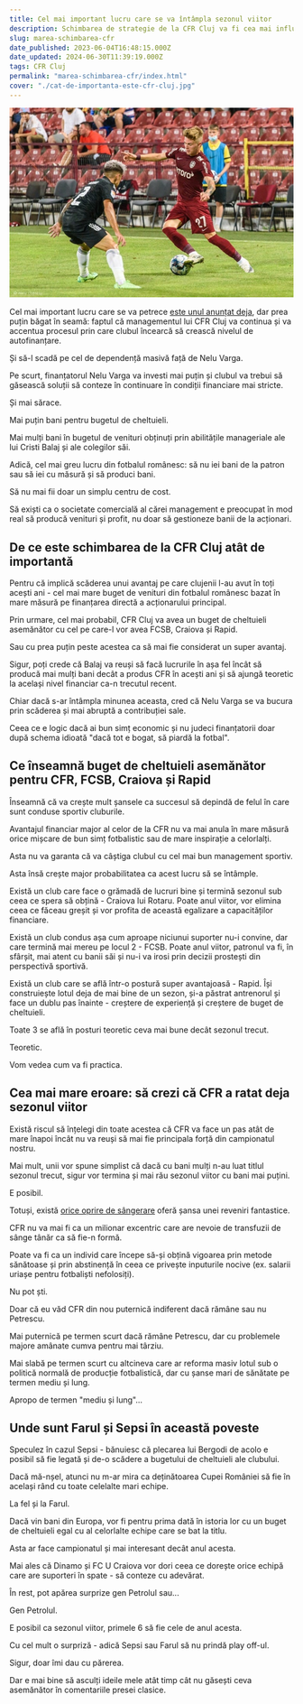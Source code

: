 ```yaml
---
title: Cel mai important lucru care se va întâmpla sezonul viitor
description: Schimbarea de strategie de la CFR Cluj va fi cea mai influentă mișcare în ceea ce privește lupta la titlu în prima ligă
slug: marea-schimbarea-cfr
date_published: 2023-06-04T16:48:15.000Z
date_updated: 2024-06-30T11:39:19.000Z
tags: CFR Cluj
permalink: "marea-schimbarea-cfr/index.html"
cover: "./cat-de-importanta-este-cfr-cluj.jpg"
---
```


![O imagine dintr-un meci al celor de la CFR Cluj - Petrila contra Negru](./cat-de-importanta-este-cfr-cluj.jpg)

Cel mai important lucru care se va petrece [este unul anunțat deja](https://www.digisport.ro/fotbal/liga-1/cristi-balaj-a-explicat-cum-va-fi-stabilit-bugetul-clubului-cfr-cluj-pentru-urmatorul-sezon-2372805), dar prea puțin băgat în seamă: faptul că managementul lui CFR Cluj va continua și va accentua procesul prin care clubul încearcă să crească nivelul de autofinanțare.

Și să-l scadă pe cel de dependență masivă față de Nelu Varga.

Pe scurt, finanțatorul Nelu Varga va investi mai puțin și clubul va trebui să găsească soluții să conteze în continuare în condiții financiare mai stricte.

Și mai sărace.

Mai puțin bani pentru bugetul de cheltuieli.

Mai mulți bani în bugetul de venituri obținuți prin abilitățile manageriale ale lui Cristi Balaj și ale colegilor săi.

Adică, cel mai greu lucru din fotbalul românesc: să nu iei bani de la patron sau să iei cu măsură și să produci bani.

Să nu mai fii doar un simplu centru de cost.

Să exiști ca o societate comercială al cărei management e preocupat în mod real să producă venituri și profit, nu doar să gestioneze banii de la acționari.

## De ce este schimbarea de la CFR Cluj atât de importantă

Pentru că implică scăderea unui avantaj pe care clujenii l-au avut în toți acești ani - cel mai mare buget de venituri din fotbalul românesc bazat în mare măsură pe finanțarea directă a acționarului principal.

Prin urmare, cel mai probabil, CFR Cluj va avea un buget de cheltuieli asemănător cu cel pe care-l vor avea FCSB, Craiova și Rapid.

Sau cu prea puțin peste acestea ca să mai fie considerat un super avantaj.

Sigur, poți crede că Balaj va reuși să facă lucrurile în așa fel încât să producă mai mulți bani decât a produs CFR în acești ani și să ajungă teoretic la același nivel financiar ca-n trecutul recent.

Chiar dacă s-ar întâmpla minunea aceasta, cred că Nelu Varga se va bucura prin scăderea și mai abruptă a contribuției sale.

Ceea ce e logic dacă ai bun simț economic și nu judeci finanțatorii doar după schema idioată "dacă tot e bogat, să piardă la fotbal".

## Ce înseamnă buget de cheltuieli asemănător pentru CFR, FCSB, Craiova și Rapid

Înseamnă că va crește mult șansele ca succesul să depindă de felul în care sunt conduse sportiv cluburile.

Avantajul financiar major al celor de la CFR nu va mai anula în mare măsură orice mișcare de bun simț fotbalistic sau de mare inspirație a celorlalți.

Asta nu va garanta că va câștiga clubul cu cel mai bun management sportiv.

Asta însă crește major probabilitatea ca acest lucru să se întâmple.

Există un club care face o grămadă de lucruri bine și termină sezonul sub ceea ce spera să obțină - Craiova lui Rotaru. Poate anul viitor, vor elimina ceea ce făceau greșit și vor profita de această egalizare a capacităților financiare.

Există un club condus așa cum aproape niciunui suporter nu-i convine, dar care termină mai mereu pe locul 2 - FCSB. Poate anul viitor, patronul va fi, în sfârșit, mai atent cu banii săi și nu-i va irosi prin decizii prostești din perspectivă sportivă.

Există un club care se află într-o postură super avantajoasă - Rapid. Își construiește lotul deja de mai bine de un sezon, și-a păstrat antrenorul și face un dublu pas înainte - creștere de experiență și creștere de buget de cheltuieli.

Toate 3 se află în posturi teoretic ceva mai bune decât sezonul trecut.

Teoretic.

Vom vedea cum va fi practica.

## Cea mai mare eroare: să crezi că CFR a ratat deja sezonul viitor

Există riscul să înțelegi din toate acestea că CFR va face un pas atât de mare înapoi încât nu va reuși să mai fie principala forță din campionatul nostru.

Mai mult, unii vor spune simplist că dacă cu bani mulți n-au luat titlul sezonul trecut, sigur vor termina și mai rău sezonul viitor cu bani mai puțini.

E posibil.

Totuși, există [orice oprire de sângerare](https://www.staidrept.ro/opreste-sangerarea/) oferă șansa unei reveniri fantastice.

CFR nu va mai fi ca un milionar excentric care are nevoie de transfuzii de sânge tânăr ca să fie-n formă.

Poate va fi ca un individ care începe să-și obțină vigoarea prin metode sănătoase și prin abstinență în ceea ce privește inputurile nocive (ex. salarii uriașe pentru fotbaliști nefolosiți).

Nu pot ști.

Doar că eu văd CFR din nou puternică indiferent dacă rămâne sau nu Petrescu.

Mai puternică pe termen scurt dacă rămâne Petrescu, dar cu problemele majore amânate cumva pentru mai târziu.

Mai slabă pe termen scurt cu altcineva care ar reforma masiv lotul sub o politică normală de producție fotbalistică, dar cu șanse mari de sănătate pe termen mediu și lung.

Apropo de termen "mediu și lung"...

## Unde sunt Farul și Sepsi în această poveste

Speculez în cazul Sepsi - bănuiesc că plecarea lui Bergodi de acolo e posibil să fie legată și de-o scădere a bugetului de cheltuieli ale clubului.

Dacă mă-nșel, atunci nu m-ar mira ca deținătoarea Cupei României să fie în același rând cu toate celelalte mari echipe.

La fel și la Farul.

Dacă vin bani din Europa, vor fi pentru prima dată în istoria lor cu un buget de cheltuieli egal cu al celorlalte echipe care se bat la titlu.

Asta ar face campionatul și mai interesant decât anul acesta.

Mai ales că Dinamo și FC U Craiova vor dori ceea ce dorește orice echipă care are suporteri în spate - să conteze cu adevărat.

În rest, pot apărea surprize gen Petrolul sau...

Gen Petrolul.

E posibil ca sezonul viitor, primele 6 să fie cele de anul acesta.

Cu cel mult o surpriză - adică Sepsi sau Farul să nu prindă play off-ul.

Sigur, doar îmi dau cu părerea.

Dar e mai bine să asculți ideile mele atât timp cât nu găsești ceva asemănător în comentariile presei clasice.
